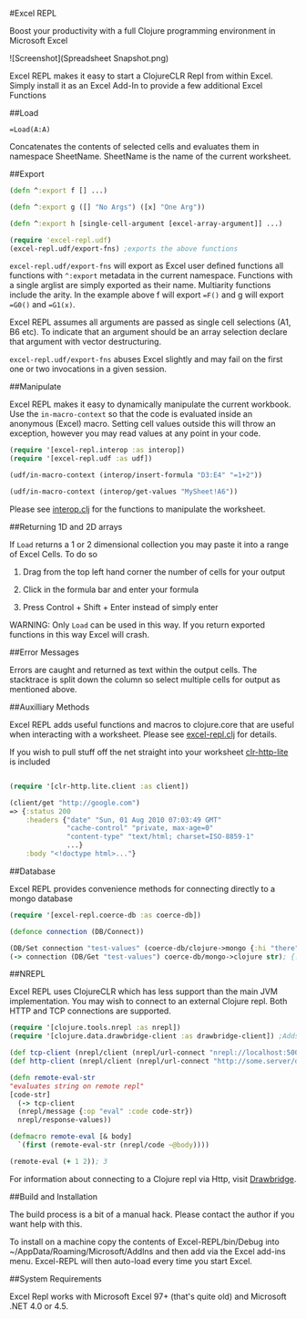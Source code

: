 #Excel REPL

Boost your productivity with a full Clojure programming environment in Microsoft Excel

![Screenshot](Spreadsheet Snapshot.png)

Excel REPL makes it easy to start a ClojureCLR Repl from within Excel.  Simply install it as an Excel Add-In to provide a few additional Excel Functions

##Load

    =Load(A:A)

Concatenates the contents of selected cells and evaluates them in namespace SheetName.  SheetName is the name of the current worksheet.

##Export

```clojure
(defn ^:export f [] ...)

(defn ^:export g ([] "No Args") ([x] "One Arg"))

(defn ^:export h [single-cell-argument [excel-array-argument]] ...)

(require 'excel-repl.udf)
(excel-repl.udf/export-fns) ;exports the above functions
```

`excel-repl.udf/export-fns` will export as Excel user defined functions all functions with `^:export` metadata in the current namespace.  Functions with a single arglist are simply exported as their name.  Multiarity functions include the arity.  In the example above f will export `=F()` and g will export `=G0()` and `=G1(x)`.

Excel REPL assumes all arguments are passed as single cell selections (A1, B6 etc).  To indicate that an argument should be an array selection declare that argument with vector destructuring.

`excel-repl.udf/export-fns` abuses Excel slightly and may fail on the first one or two invocations in a given session.

##Manipulate

Excel REPL makes it easy to dynamically manipulate the current workbook.  Use the `in-macro-context` so that the code is evaluated inside an anonymous (Excel) macro.  Setting cell values outside this will throw an exception, however you may read values at any point in your code.

```clojure
(require '[excel-repl.interop :as interop])
(require '[excel-repl.udf :as udf])

(udf/in-macro-context (interop/insert-formula "D3:E4" "=1+2"))

(udf/in-macro-context (interop/get-values "MySheet!A6"))

```
Please see [interop.clj](https://github.com/whamtet/Excel-REPL/blob/master/Excel-REPL/nrepl/excel_repl/interop.clj) for the functions to manipulate the worksheet.

##Returning 1D and 2D arrays

If `Load` returns a 1 or 2 dimensional collection you may paste it into a range of Excel Cells.  To do so

1) Drag from the top left hand corner the number of cells for your output

2) Click in the formula bar and enter your formula

3) Press Control + Shift + Enter instead of simply enter

WARNING: Only `Load` can be used in this way.  If you return exported functions in this way Excel will crash.

##Error Messages

Errors are caught and returned as text within the output cells.  The stacktrace is split down the column so select multiple cells for output as mentioned above.

##Auxilliary Methods

Excel REPL adds useful functions and macros to clojure.core that are useful when interacting with a worksheet.  Please see [excel-repl.clj](https://github.com/whamtet/Excel-REPL/blob/master/Excel-REPL/excel-repl.clj) for details.

If you wish to pull stuff off the net straight into your worksheet [clr-http-lite](https://github.com/whamtet/clr-http-lite) is included

```clojure

(require '[clr-http.lite.client :as client])

(client/get "http://google.com")
=> {:status 200
    :headers {"date" "Sun, 01 Aug 2010 07:03:49 GMT"
              "cache-control" "private, max-age=0"
              "content-type" "text/html; charset=ISO-8859-1"
              ...}
    :body "<!doctype html>..."}

```

##Database

Excel REPL provides convenience methods for connecting directly to a mongo database

```clojure
(require '[excel-repl.coerce-db :as coerce-db])

(defonce connection (DB/Connect))

(DB/Set connection "test-values" (coerce-db/clojure->mongo {:hi "there"} ))
(-> connection (DB/Get "test-values") coerce-db/mongo->clojure str); {:hi "there"}
```

##NREPL

Excel REPL uses ClojureCLR which has less support than the main JVM implementation.  You may wish to connect to an external Clojure repl.  Both HTTP and TCP connections are supported.

```clojure
(require '[clojure.tools.nrepl :as nrepl])
(require '[clojure.data.drawbridge-client :as drawbridge-client]) ;Adds Http support to Nrepl

(def tcp-client (nrepl/client (nrepl/url-connect "nrepl://localhost:50000")))
(def http-client (nrepl/client (nrepl/url-connect "http://some.server/drawbridge-client")))

(defn remote-eval-str
"evaluates string on remote repl"
[code-str]
  (-> tcp-client
  (nrepl/message {:op "eval" :code code-str})
  nrepl/response-values))

(defmacro remote-eval [& body]
  `(first (remote-eval-str (nrepl/code ~@body))))

(remote-eval (+ 1 2)); 3
```

For information about connecting to a Clojure repl via Http, visit [Drawbridge](https://github.com/cemerick/drawbridge).

##Build and Installation

The build process is a bit of a manual hack.  Please contact the author if you want help with this.

To install on a machine copy the contents of Excel-REPL/bin/Debug into ~/AppData/Roaming/Microsoft/AddIns and then add via the Excel add-ins menu.  Excel-REPL will then auto-load every time you start Excel.

##System Requirements

Excel Repl works with Microsoft Excel 97+ (that's quite old) and Microsoft .NET 4.0 or 4.5.
